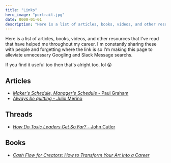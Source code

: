 ```yaml
---
title: "Links"
hero_image: "portrait.jpg"
date: 0000-01-01
description: "Here is a list of articles, books, videos, and other resources that I've read that have helped me throughout my career. I'm constantly sharing these with people and  forgetting where the link is so I'm making this page to alleviate unnecessary Googling and Slack Message searchs. "
---
```


Here is a list of articles, books, videos, and other resources that I've read that have
helped me throughout my career. I'm constantly sharing these with people and 
forgetting where the link is so I'm making this page to alleviate unnecessary 
Googling and Slack Message searchs. 

If you find it useful too then that's alright too. lol :stuck_out_tongue_closed_eyes:

## Articles

* [*Maker's Schedule, Manager's Schedule* - Paul Graham](http://www.paulgraham.com/makersschedule.html)
* [*Always be quitting* - Julio Merino](https://jmmv.dev/2021/04/always-be-quitting.html)

## Threads

* [*How Do Toxic Leaders Get So Far?* - John Cutler](https://twitter.com/johncutlefish/status/1421552704887746560)

## Books

* [*Cash Flow for Creators: How to Transform Your Art Into a Career*](https://www.tiltedwindmillpress.com/product/c4c/)
